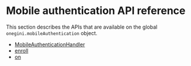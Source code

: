 # Mobile authentication API reference

This section describes the APIs that are available on the global `onegini.mobileAuthentication` object.

* [MobileAuthenticationHandler](MobileAuthenticationHandler.md)
* [enroll](enroll.md)
* [on](on.md)
